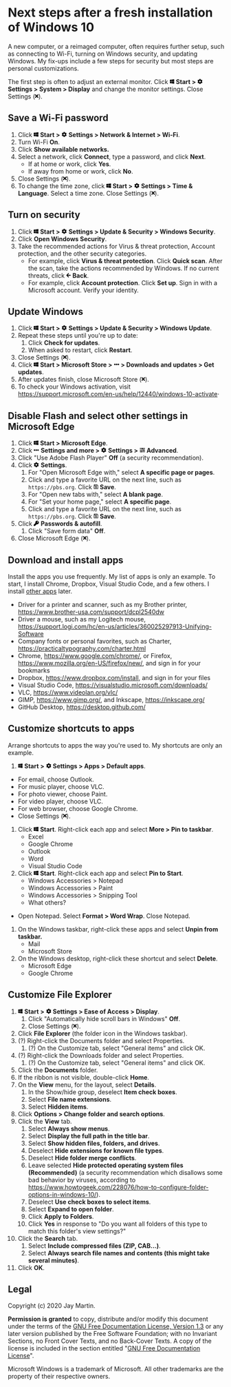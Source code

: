 # Next steps after a fresh installation of Windows 10

A new computer, or a reimaged computer, often requires further setup, such as connecting to Wi-Fi, turning on Windows security, and updating Windows. My fix-ups include a few steps for security but most steps are personal customizations. 

The first step is often to adjust an external monitor. Click <img src='fab/windows.svg' alt='Windows' height='12'> **Start >** <img src='fas/cog.svg' alt='Settings' height='12'> **Settings > System > Display** and change the monitor settings. Close Settings (<img src='fas/times.svg' alt='X' height='12'>). 

## Save a Wi-Fi password

1. Click <img src='fab/windows.svg' alt='Windows' height='12'> **Start >** <img src='fas/cog.svg' alt='Settings' height='12'> **Settings > Network & Internet > Wi-Fi**.
1. Turn Wi-Fi **On**.
1. Click **Show available networks.**
1. Select a network, click **Connect**, type a password, and click **Next**. 
    - If at home or work, click **Yes**. 
    - If away from home or work, click **No**.
1. Close Settings (<img src='fas/times.svg' alt='X' height='12'>).
1. To change the time zone, click <img src='fab/windows.svg' alt='Windows' height='12'> **Start >** <img src='fas/cog.svg' alt='Settings' height='12'> **Settings > Time & Language**. Select a time zone. Close Settings (<img src='fas/times.svg' alt='X' height='12'>).

## Turn on security

1. Click <img src='fab/windows.svg' alt='Windows' height='12'> **Start >** <img src='fas/cog.svg' alt='Settings' height='12'> **Settings > Update & Security > Windows Security**. 
1. Click **Open Windows Security**.
1. Take the recommended actions for Virus & threat protection, Account protection, and the other security categories.
    - For example, click **Virus & threat protection**. Click **Quick scan**. After the scan, take the actions recommended by Windows. If no current threats, click <img src='fas/arrow-left.svg' alt='X' height='12'> **Back**.
    - For example, click **Account protection**. Click **Set up**. Sign in with a Microsoft account. Verify your identity.

## Update Windows

1. Click <img src='fab/windows.svg' alt='Windows' height='12'> **Start >** <img src='fas/cog.svg' alt='Settings' height='12'> **Settings > Update & Security > Windows Update**.
1. Repeat these steps until you're up to date:
   1. Click **Check for updates**.
   1. When asked to restart, click **Restart**.
1. Close Settings (<img src='fas/times.svg' alt='X' height='12'>).
1. Click <img src='fab/windows.svg' alt='Windows' height='12'> **Start > Microsoft Store >** <img src='fas/ellipsis-h.svg' alt='...' width='12'> **> Downloads and updates > Get updates**.
1. After updates finish, close Microsoft Store (<img src='fas/times.svg' alt='X' height='12'>).
1. To check your Windows activation, visit <https://support.microsoft.com/en-us/help/12440/windows-10-activate>·

## Disable Flash and select other settings in Microsoft Edge

1. Click <img src='fab/windows.svg' alt='Windows' height='12'> **Start > Microsoft Edge**.
1. Click <img src='fas/ellipsis-h.svg' alt='...' width='12'> **Settings and more >** <img src='fas/cog.svg' alt='Settings' height='12'> **Settings >** <img src='fas/sliders-h.svg' alt='Advanced' height='12'> **Advanced**. 
1. Click "Use Adobe Flash Player" **Off** (a security recommendation).
1. Click <img src='fas/cog.svg' alt='Settings' height='12'> **Settings**.
   1. For "Open Microsoft Edge with," select **A specific page or pages**.
   1. Click and type a favorite URL on the next line, such as `https://pbs.org`. Click <img src='far/save.svg' alt='Save' height='12'> **Save**.
   1. For "Open new tabs with," select **A blank page**.
   1. For "Set your home page," select **A specific page**.
   1. Click and type a favorite URL on the next line, such as `https://pbs.org`. Click <img src='far/save.svg' alt='Save' height='12'> **Save**.
1. Click <img src='fas/key.svg' alt='Key' height='12'> **Passwords & autofill**.
   1. Click "Save form data" **Off**.
1. Close Microsoft Edge (<img src='fas/times.svg' alt='X' height='12'>).

## Download and install apps

Install the apps you use frequently. My list of apps is only an example. To start, I install Chrome, Dropbox, Visual Studio Code, and a few others. I install [other apps]() later.

- Driver for a printer and scanner, such as my Brother printer, <https://www.brother-usa.com/support/dcpl2540dw>
- Driver a mouse, such as my Logitech mouse, <https://support.logi.com/hc/en-us/articles/360025297913-Unifying-Software>
- Company fonts or personal favorites, such as Charter, <https://practicaltypography.com/charter.html>
- Chrome, <https://www.google.com/chrome/>, or Firefox, <https://www.mozilla.org/en-US/firefox/new/>, and sign in for your bookmarks
- Dropbox, <https://www.dropbox.com/install>, and sign in for your files
- Visual Studio Code, <https://visualstudio.microsoft.com/downloads/>
- VLC, <https://www.videolan.org/vlc/>
- GIMP, <https://www.gimp.org/>, and Inkscape, <https://inkscape.org/>
- GitHub Desktop, <https://desktop.github.com/>

## Customize shortcuts to apps

Arrange shortcuts to apps the way you're used to. My shortcuts are only an example.

1. <img src='fab/windows.svg' alt='Windows' height='12'> **Start >** <img src='fas/cog.svg' alt='Settings' height='12'> **Settings > Apps > Default apps**.
  - For email, choose Outlook.
  - For music player, choose VLC.
  - For photo viewer, choose Paint.
  - For video player, choose VLC.
  - For web browser, choose Google Chrome.
  - Close Settings (<img src='fas/times.svg' alt='X' height='12'>).
1. Click <img src='fab/windows.svg' alt='Windows' height='12'> **Start**. Right-click each app and select **More > Pin to taskbar**.
   - Excel
   - Google Chrome
   - Outlook
   - Word
   - Visual Studio Code
1. Click <img src='fab/windows.svg' alt='Windows' height='12'> **Start**. Right-click each app and select **Pin to Start**.
   - Windows Accessories > Notepad
   - Windows Accessories > Paint
   - Windows Accessories > Snipping Tool
   - What others?  
- Open Notepad. Select **Format > Word Wrap**. Close Notepad.
1. On the Windows taskbar, right-click these apps and select **Unpin from taskbar.**
    - Mail
    - Microsoft Store
1. On the Windows desktop, right-click these shortcut and select **Delete**.
   - Microsoft Edge
   - Google Chrome
   
## Customize File Explorer

1. <img src='fab/windows.svg' alt='Windows' height='12'> **Start >** <img src='fas/cog.svg' alt='Settings' height='12'> **Settings > Ease of Access > Display**. 
   1. Click "Automatically hide scroll bars in Windows" **Off**. 
   1. Close Settings (<img src='fas/times.svg' alt='X' height='12'>).
1. Click **File Explorer** (the folder icon in the Windows taskbar).
1. (?) Right-click the Documents folder and select Properties.
    1. (?) On the Customize tab, select "General items" and click OK.
1. (?) Right-click the Downloads folder and select Properties.
    1. (?) On the Customize tab, select "General items" and click OK.
1. Click the **Documents** folder.
1. If the ribbon is not visible, double-click **Home**.
1. On the **View** menu, for the layout, select **Details**.
    1. In the Show/hide group, deselect **Item check boxes**.
    1. Select **File name extensions**.
    1. Select **Hidden items**.
1. Click **Options > Change folder and search options**.
1. Click the **View** tab.
    1. Select **Always show menus**.
    1. Select **Display the full path in the title bar**.
    1. Select **Show hidden files, folders, and drives**.
    1. Deselect **Hide extensions for known file types**.
    1. Deselect **Hide folder merge conflicts**.
    1. Leave selected **Hide protected operating system files (Recommended)** (a security recommendation which disallows some bad behavior by viruses, according to <https://www.howtogeek.com/228076/how-to-configure-folder-options-in-windows-10/>).
    1. Deselect **Use check boxes to select items**.
    1. Select **Expand to open folder**.
    1. Click **Apply to Folders**.
    1. Click **Yes** in response to "Do you want all folders of this type to match this folder's view settings?"
1. Click the **Search** tab.
    1. Select **Include compressed files (ZIP, CAB...)**.
    1. Select **Always search file names and contents (this might take several minutes)**.
1. Click **OK**.

## Legal

Copyright (c) 2020 Jay Martin. 

**Permission is granted** to copy, distribute and/or modify this document
under the terms of the [GNU Free Documentation License, Version 1.3](https://www.gnu.org/licenses/fdl-1.3.txt)
or any later version published by the Free Software Foundation; 
with no Invariant Sections, no Front Cover Texts, and no Back-Cover Texts.
A copy of the license is included in the section entitled "[GNU Free Documentation License](fdl-1.3.md)".

Microsoft Windows is a trademark of Microsoft. All other trademarks are the property of their respective owners. 

<!--- --->
